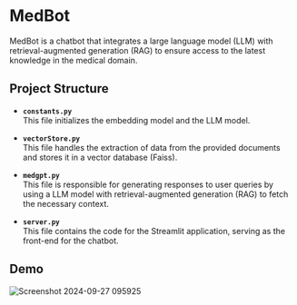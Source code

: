 # MedBot

MedBot is a chatbot that integrates a large language model (LLM) with retrieval-augmented generation (RAG) to ensure access to the latest knowledge in the medical domain.

## Project Structure

- **`constants.py`**  
  This file initializes the embedding model and the LLM model.

- **`vectorStore.py`**  
  This file handles the extraction of data from the provided documents and stores it in a vector database (Faiss).

- **`medgpt.py`**  
  This file is responsible for generating responses to user queries by using a LLM model with retrieval-augmented generation (RAG) to fetch the necessary context.

- **`server.py`**  
  This file contains the code for the Streamlit application, serving as the front-end for the chatbot.
## Demo
 ![Screenshot 2024-09-27 095925](https://github.com/user-attachments/assets/988c3aa9-ddb2-49df-b1cb-76fd3efe4925)
